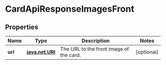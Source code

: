 
# CardApiResponseImagesFront

## Properties
| Name | Type | Description | Notes |
| ------------ | ------------- | ------------- | ------------- |
| **url** | [**java.net.URI**](java.net.URI.md) | The URL to the front image of the card. |  [optional] |




